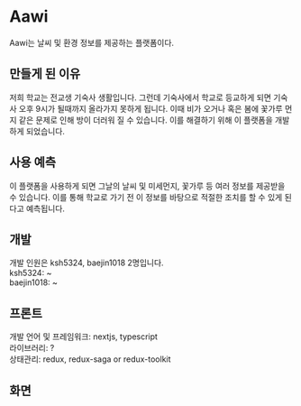 # Aawi

Aawi는 날씨 및 환경 정보를 제공하는 플랫폼이다.

## 만들게 된 이유

저희 학교는 전교생 기숙사 생활입니다. 그런데 기숙사에서 학교로 등교하게 되면 기숙사 오후 9시가 될때까지 올라가지 못하게 됩니다. 이때 비가 오거나 혹은 봄에 꽃가루 먼지 같은 문제로 인해 방이 더러워 질 수 있습니다. 이를 해결하기 위해 이 플랫폼을 개발하게 되었습니다.

## 사용 예측

이 플랫폼을 사용하게 되면 그날의 날씨 및 미세먼지, 꽃가루 등 여러 정보를 제공받을 수 있습니다. 이를 통해 학교로 가기 전 이 정보를 바탕으로 적절한 조치를 할 수 있게 된다고 예측됩니다.

## 개발

개발 인원은 ksh5324, baejin1018 2명입니다.  
ksh5324: ~  
baejin1018: ~

## 프론트

개발 언어 및 프레임워크: nextjs, typescript  
라이브러리: ?  
상태관리: redux, redux-saga or redux-toolkit

## 화면
